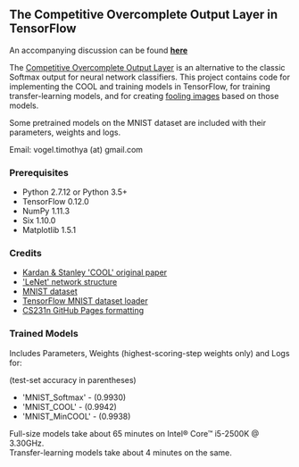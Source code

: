 ## The Competitive Overcomplete Output Layer in TensorFlow

An accompanying discussion can be found [**here**](https://vogelta.github.io/COOL)

The [Competitive Overcomplete Output Layer](https://arxiv.org/abs/1609.02226) is an alternative to the classic Softmax output for neural network classifiers. This project contains code for implementing the COOL and training models in TensorFlow, for training transfer-learning models, and for creating [fooling images](https://arxiv.org/abs/1412.1897) based on those models.
      
Some pretrained models on the MNIST dataset are included with their parameters, weights and logs.

Email: vogel.timothya (at) gmail.com

### Prerequisites

- Python 2.7.12 or Python 3.5+
- TensorFlow 0.12.0
- NumPy 1.11.3
- Six 1.10.0
- Matplotlib 1.5.1

### Credits

- [Kardan & Stanley 'COOL' original paper](https://arxiv.org/abs/1609.02226)
- ['LeNet' network structure](http://yann.lecun.com/exdb/lenet/)
- [MNIST dataset](http://yann.lecun.com/exdb/mnist/)
- [TensorFlow MNIST dataset loader](https://www.tensorflow.org/get_started/mnist/pros#load_mnist_data)
- [CS231n GitHub Pages formatting](https://github.com/cs231n/cs231n.github.io)

### Trained Models

Includes Parameters, Weights (highest-scoring-step weights only) and Logs for:

(test-set accuracy in parentheses)

- 'MNIST_Softmax' - (0.9930)
- 'MNIST_COOL' - (0.9942)
- 'MNIST_MinCOOL' - (0.9938)

Full-size models take about 65 minutes on Intel® Core™ i5-2500K @ 3.30GHz. <br> 
Transfer-learning models take about 4 minutes on the same.
